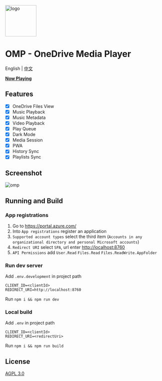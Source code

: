 <img height="100px" width="100px" alt="logo" src="https://github.com/nini22P/omp/assets/60903333/4c4ac2b7-1002-478a-bb15-a5756e352fec"/>

# OMP - OneDrive Media Player

English | [中文](./readme_cn.md)

**[Now Playing](https://nini22p.github.io/omp/)**

## Features

- [x] OneDrive Files View
- [x] Music Playback
- [x] Music Metadata
- [x] Video Playback
- [x] Play Queue
- [x] Dark Mode
- [x] Media Session
- [x] PWA
- [x] History Sync
- [x] Playlists Sync

## Screenshot

![omp](https://github.com/nini22P/omp/assets/60903333/9ebdf1af-e0f0-40b0-b90c-6f1795ccf2c3)

## Running and Build

### App registrations

1. Go to <https://portal.azure.com/>
2. Into `App registrations` register an application
3. `Supported account types` select the third item (`Accounts in any organizational directory and personal Microsoft accounts`)
4. `Redirect URI` select `SPA`, url enter <http://localhost:8760>
5. `API Permissions` add `User.Read` `Files.Read` `Files.ReadWrite.AppFolder`

### Run dev server

Add `.env.development` in project path

```env
CLIENT_ID=<clientId>
REDIRECT_URI=http://localhost:8760
```

Run `npm i && npm run dev`

### Local build

Add `.env` in project path

```env
CLIENT_ID=<clientId>
REDIRECT_URI=<redirectUri>
```

Run `npm i && npm run build`

## License

[AGPL 3.0](https://github.com/nini22P/omp/blob/main/LICENSE)
